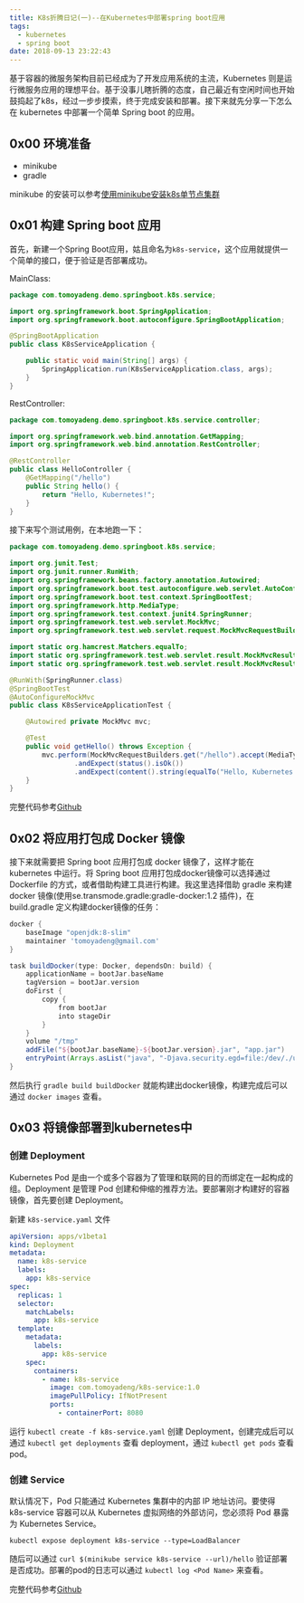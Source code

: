 ```yaml
---
title: K8s折腾日记(一)--在Kubernetes中部署spring boot应用
tags:
  - kubernetes
  - spring boot
date: 2018-09-13 23:22:43
---
```



基于容器的微服务架构目前已经成为了开发应用系统的主流，Kubernetes 则是运行微服务应用的理想平台。基于没事儿瞎折腾的态度，自己最近有空闲时间也开始鼓捣起了k8s，经过一步步摸索，终于完成安装和部署。接下来就先分享一下怎么在 kubernetes 中部署一个简单 Spring boot 的应用。

## 0x00 环境准备

+ minikube
+ gradle

minikube 的安装可以参考[使用minikube安装k8s单节点集群](https://yq.aliyun.com/articles/574255)

## 0x01 构建 Spring boot 应用

首先，新建一个Spring Boot应用，姑且命名为`k8s-service`，这个应用就提供一个简单的接口，便于验证是否部署成功。

MainClass:

```java
package com.tomoyadeng.demo.springboot.k8s.service;

import org.springframework.boot.SpringApplication;
import org.springframework.boot.autoconfigure.SpringBootApplication;

@SpringBootApplication
public class K8sServiceApplication {

    public static void main(String[] args) {
        SpringApplication.run(K8sServiceApplication.class, args);
    }
}
```

<!-- more -->

RestController:

```java
package com.tomoyadeng.demo.springboot.k8s.service.controller;

import org.springframework.web.bind.annotation.GetMapping;
import org.springframework.web.bind.annotation.RestController;

@RestController
public class HelloController {
    @GetMapping("/hello")
    public String hello() {
        return "Hello, Kubernetes!";
    }
}
```

接下来写个测试用例，在本地跑一下：

```java
package com.tomoyadeng.demo.springboot.k8s.service;

import org.junit.Test;
import org.junit.runner.RunWith;
import org.springframework.beans.factory.annotation.Autowired;
import org.springframework.boot.test.autoconfigure.web.servlet.AutoConfigureMockMvc;
import org.springframework.boot.test.context.SpringBootTest;
import org.springframework.http.MediaType;
import org.springframework.test.context.junit4.SpringRunner;
import org.springframework.test.web.servlet.MockMvc;
import org.springframework.test.web.servlet.request.MockMvcRequestBuilders;

import static org.hamcrest.Matchers.equalTo;
import static org.springframework.test.web.servlet.result.MockMvcResultMatchers.content;
import static org.springframework.test.web.servlet.result.MockMvcResultMatchers.status;

@RunWith(SpringRunner.class)
@SpringBootTest
@AutoConfigureMockMvc
public class K8sServiceApplicationTest {

    @Autowired private MockMvc mvc;

    @Test
    public void getHello() throws Exception {
        mvc.perform(MockMvcRequestBuilders.get("/hello").accept(MediaType.APPLICATION_JSON))
                .andExpect(status().isOk())
                .andExpect(content().string(equalTo("Hello, Kubernetes!")));
    }
}
```

完整代码参考[Github](https://github.com/tomoyadeng/demo-springboot-k8s)

## 0x02 将应用打包成 Docker 镜像

接下来就需要把 Spring boot 应用打包成 docker 镜像了，这样才能在 kubernetes 中运行。将 Spring boot 应用打包成docker镜像可以选择通过 Dockerfile 的方式，或者借助构建工具进行构建。我这里选择借助 gradle 来构建 docker 镜像(使用se.transmode.gradle:gradle-docker:1.2 插件)，在 build.gradle 定义构建docker镜像的任务：

```groovy
docker {
    baseImage "openjdk:8-slim"
    maintainer 'tomoyadeng@gmail.com'
}

task buildDocker(type: Docker, dependsOn: build) {
    applicationName = bootJar.baseName
    tagVersion = bootJar.version
    doFirst {
        copy {
            from bootJar
            into stageDir
        }
    }
    volume "/tmp"
    addFile("${bootJar.baseName}-${bootJar.version}.jar", "app.jar")
    entryPoint(Arrays.asList("java", "-Djava.security.egd=file:/dev/./urandom", "-Dspring.profiles.active=docker", "-jar", "/app.jar"))
}
```

然后执行 `gradle build buildDocker` 就能构建出docker镜像，构建完成后可以通过 `docker images` 查看。

## 0x03 将镜像部署到kubernetes中

### 创建 Deployment

Kubernetes Pod 是由一个或多个容器为了管理和联网的目的而绑定在一起构成的组。Deployment 是管理 Pod 创建和伸缩的推荐方法。要部署刚才构建好的容器镜像，首先要创建 Deployment。

新建 `k8s-service.yaml` 文件

```yaml
apiVersion: apps/v1beta1
kind: Deployment
metadata:
  name: k8s-service
  labels:
    app: k8s-service
spec:
  replicas: 1
  selector:
    matchLabels:
      app: k8s-service
  template:
    metadata:
      labels:
        app: k8s-service
    spec:
      containers:
        - name: k8s-service
          image: com.tomoyadeng/k8s-service:1.0
          imagePullPolicy: IfNotPresent
          ports:
            - containerPort: 8080
```

运行 `kubectl create -f k8s-service.yaml` 创建 Deployment，创建完成后可以通过 `kubectl get deployments` 查看 deployment，通过 `kubectl get pods` 查看 pod。

### 创建 Service

默认情况下，Pod 只能通过 Kubernetes 集群中的内部 IP 地址访问。要使得 k8s-service 容器可以从 Kubernetes 虚拟网络的外部访问，您必须将 Pod 暴露为 Kubernetes Service。

```console
kubectl expose deployment k8s-service --type=LoadBalancer
```

随后可以通过 `curl $(minikube service k8s-service --url)/hello` 验证部署是否成功。部署的pod的日志可以通过 `kubectl log <Pod Name>` 来查看。

完整代码参考[Github](https://github.com/tomoyadeng/demo-springboot-k8s)
